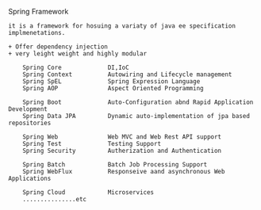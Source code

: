 Spring Framework

    it is a framework for hosuing a variaty of java ee specification implmenetations.

    + Offer dependency injection
    + very leight weight and highly modular

        Spring Core             DI,IoC
        Spring Context          Autowiring and Lifecycle management
        Spring SpEL             Spring Expression Language
        Spring AOP              Aspect Oriented Programming

        Spring Boot             Auto-Configuration abnd Rapid Application Development
        Spring Data JPA         Dynamic auto-implementation of jpa based repositories

        Spring Web              Web MVC and Web Rest API support
        Spring Test             Testing Support
        Spring Security         Autherization and Authentication
        
        Spring Batch            Batch Job Processing Support
        Spring WebFlux          Responseive aand asynchronous Web Applications
        
        Spring Cloud            Microservices
        ...............etc